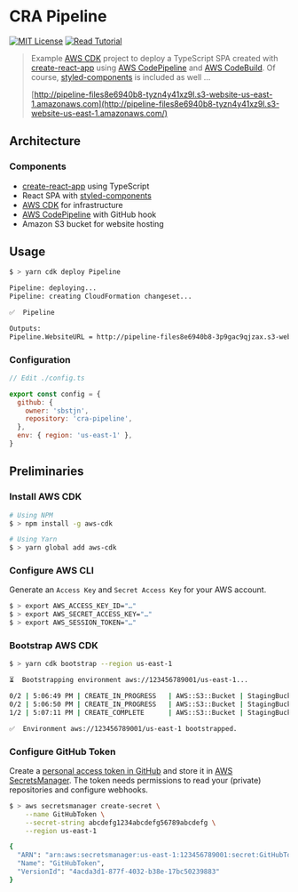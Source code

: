 # CRA Pipeline

[![MIT License](https://badgen.now.sh/badge/License/MIT/blue)](https://github.com/sbstjn/cra-pipeline/blob/master/LICENSE.md)
[![Read Tutorial](https://badgen.now.sh/badge/Read/Tutorial/orange)](https://sbstjn.com/deploy-react-cra-with-cdk-codepipeline-and-codebuild.html)

> Example [AWS CDK](https://docs.aws.amazon.com/cdk/latest/guide/home.html) project to deploy a TypeScript SPA created with [create-react-app](https://github.com/facebook/create-react-app) using [AWS CodePipeline](https://aws.amazon.com/codepipeline/) and [AWS CodeBuild](https://aws.amazon.com/codebuild/). Of course, [styled-components](https://styled-components.com/) is included as well …
>
> [http://pipeline-files8e6940b8-tyzn4y41xz9l.s3-website-us-east-1.amazonaws.com](http://pipeline-files8e6940b8-tyzn4y41xz9l.s3-website-us-east-1.amazonaws.com/)

## Architecture

### Components

- [create-react-app](https://github.com/facebook/create-react-app) using TypeScript
- React SPA with [styled-components](https://styled-components.com/)
- [AWS CDK](https://docs.aws.amazon.com/cdk/latest/guide/home.html) for infrastructure
- [AWS CodePipeline](https://aws.amazon.com/codepipeline/) with GitHub hook
- Amazon S3 bucket for website hosting

## Usage

```bash
$ > yarn cdk deploy Pipeline

Pipeline: deploying...
Pipeline: creating CloudFormation changeset...

✅  Pipeline

Outputs:
Pipeline.WebsiteURL = http://pipeline-files8e6940b8-3p9gac9qjzax.s3-website-us-east-1.amazonaws.com
```

### Configuration

```js
// Edit ./config.ts

export const config = {
  github: {
    owner: 'sbstjn',
    repository: 'cra-pipeline',
  },
  env: { region: 'us-east-1' },
}
```

## Preliminaries

### Install AWS CDK

```bash
# Using NPM
$ > npm install -g aws-cdk

# Using Yarn
$ > yarn global add aws-cdk
```

### Configure AWS CLI

Generate an `Access Key` and `Secret Access Key` for your AWS account.

```bash
$ > export AWS_ACCESS_KEY_ID="…"
$ > export AWS_SECRET_ACCESS_KEY="…"
$ > export AWS_SESSION_TOKEN="…"
```

### Bootstrap AWS CDK

```bash
$ > yarn cdk bootstrap --region us-east-1

⏳  Bootstrapping environment aws://123456789001/us-east-1...

0/2 | 5:06:49 PM | CREATE_IN_PROGRESS   | AWS::S3::Bucket | StagingBucket
0/2 | 5:06:50 PM | CREATE_IN_PROGRESS   | AWS::S3::Bucket | StagingBucket Resource creation Initiated
1/2 | 5:07:11 PM | CREATE_COMPLETE      | AWS::S3::Bucket | StagingBucket

✅  Environment aws://123456789001/us-east-1 bootstrapped.
```

### Configure GitHub Token

Create a [personal access token in GitHub](https://help.github.com/en/github/authenticating-to-github/creating-a-personal-access-token-for-the-command-line) and store it in [AWS SecretsManager](https://aws.amazon.com/secrets-manager/). The token needs permissions to read your (private) repositories and configure webhooks.

```bash
$ > aws secretsmanager create-secret \
    --name GitHubToken \
    --secret-string abcdefg1234abcdefg56789abcdefg \
    --region us-east-1

{
  "ARN": "arn:aws:secretsmanager:us-east-1:123456789001:secret:GitHubToken-uNBxTr",
  "Name": "GitHubToken",
  "VersionId": "4acda3d1-877f-4032-b38e-17bc50239883"
}
```
